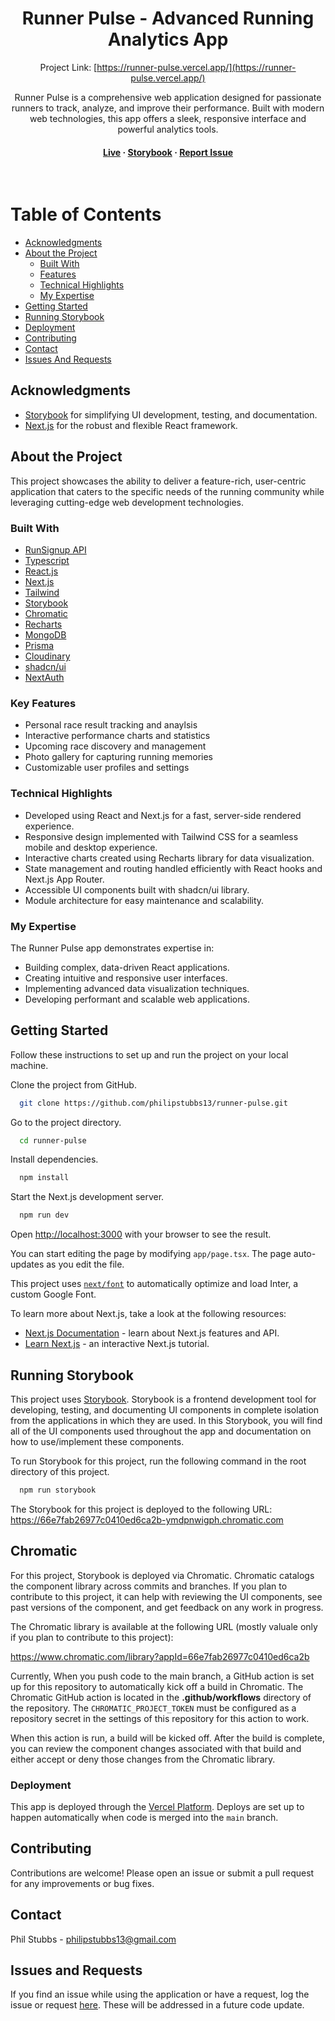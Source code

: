 <div align="center">
  <h1>Runner Pulse - Advanced Running Analytics App</h1>

Project Link: [https://runner-pulse.vercel.app/](https://runner-pulse.vercel.app/)

Runner Pulse is a comprehensive web application designed for passionate runners to track, analyze, and improve their performance. Built with modern web technologies, this app offers a sleek, responsive interface and powerful analytics tools.

<h4>
    <a href="https://runner-pulse.vercel.app/">Live</a>
  <span> · </span>
    <a href="https://66e7fab26977c0410ed6ca2b-ymdpnwigph.chromatic.com">Storybook</a>
  <span> · </span>
    <a href="https://github.com/philipstubbs13/runner-pulse/issues">Report Issue</a>
  </h4>
</div>

<br />

# Table of Contents

- [Acknowledgments](#about-the-project)
- [About the Project](#about-the-project)
  - [Built With](#tech-stack)
  - [Features](#features)
  - [Technical Highlights](#highlights)
  - [My Expertise](#expertise)
- [Getting Started](#getting-started)
- [Running Storybook](#running-storybook)
- [Deployment](#deployment)
- [Contributing](#contributing)
- [Contact](#contact)
- [Issues And Requests](#issues-and-requests)

## <a name="acknowledgments"></a>Acknowledgments

- [Storybook](https://storybook.js.org/) for simplifying UI development, testing, and documentation.
- [Next.js](https://nextjs.org/) for the robust and flexible React framework.

## <a name="about-the-project"></a>About the Project

This project showcases the ability to deliver a feature-rich, user-centric application that caters to the specific needs of the running community while leveraging cutting-edge web development technologies.

### <a name="tech-stack"></a>Built With

  <ul>
      <li><a href="https://runsignup.com/API"">RunSignup API</a></li>
    <li><a href="https://www.typescriptlang.org/">Typescript</a></li>
    <li><a href="https://react.dev/">React.js</a></li>
    <li><a href="https://nextjs.org/">Next.js</a></li>
    <li><a href="https://tailwindcss.com/">Tailwind</a></li>
    <li><a href="hhttps://66e7fab26977c0410ed6ca2b-ymdpnwigph.chromatic.com">Storybook</a></li>
    <li><a href="https://www.chromatic.com/library?appId=66e7fab26977c0410ed6ca2b">Chromatic</a></li>
    <li><a href="https://recharts.org/en-US/">Recharts</a></li>
    <li><a href="https://www.mongodb.com/">MongoDB</a></li>
    <li><a href="https://www.prisma.io/">Prisma</a></li>
    <li><a href="https://cloudinary.com/">Cloudinary</a></li>
    <li><a href="https://ui.shadcn.com/">shadcn/ui</a></li>
    <li><a href="https://next-auth.js.org/">NextAuth</a></li>
  </ul>

### <a name="features"></a>Key Features

- Personal race result tracking and anaylsis
- Interactive performance charts and statistics
- Upcoming race discovery and management
- Photo gallery for capturing running memories
- Customizable user profiles and settings

### <a name="highlights"></a> Technical Highlights

- Developed using React and Next.js for a fast, server-side rendered experience.
- Responsive design implemented with Tailwind CSS for a seamless mobile and desktop experience.
- Interactive charts created using Recharts library for data visualization.
- State management and routing handled efficiently with React hooks and Next.js App Router.
- Accessible UI components built with shadcn/ui library.
- Module architecture for easy maintenance and scalability.

### <a name="expertise"></a> My Expertise

The Runner Pulse app demonstrates expertise in:

- Building complex, data-driven React applications.
- Creating intuitive and responsive user interfaces.
- Implementing advanced data visualization techniques.
- Developing performant and scalable web applications.

## <a name="getting-started"></a>Getting Started

Follow these instructions to set up and run the project on your local machine.

Clone the project from GitHub.

```bash
  git clone https://github.com/philipstubbs13/runner-pulse.git
```

Go to the project directory.

```bash
  cd runner-pulse
```

Install dependencies.

```bash
  npm install
```

Start the Next.js development server.

```bash
  npm run dev
```

Open [http://localhost:3000](http://localhost:3000) with your browser to see the result.

You can start editing the page by modifying `app/page.tsx`. The page auto-updates as you edit the file.

This project uses [`next/font`](https://nextjs.org/docs/basic-features/font-optimization) to automatically optimize and load Inter, a custom Google Font.

To learn more about Next.js, take a look at the following resources:

- [Next.js Documentation](https://nextjs.org/docs) - learn about Next.js features and API.
- [Learn Next.js](https://nextjs.org/learn) - an interactive Next.js tutorial.

## <a name="running-storybook"></a>Running Storybook

This project uses [Storybook](https://storybook.js.org/). Storybook is a frontend development tool for developing, testing, and documenting UI components in complete isolation from the applications in which they are used. In this Storybook, you will find all of the UI components used throughout the app and documentation on how to use/implement these components.

To run Storybook for this project, run the following command in the root directory of this project.

```bash
  npm run storybook
```

The Storybook for this project is deployed to the following URL: <https://66e7fab26977c0410ed6ca2b-ymdpnwigph.chromatic.com>

## Chromatic

For this project, Storybook is deployed via Chromatic. Chromatic catalogs the component library across commits and branches. If you plan to contribute to this project, it can help with reviewing the UI components, see past versions of the component, and get feedback on any work in progress.

The Chromatic library is available at the following URL (mostly valuale only if you plan to contribute to this project):

<https://www.chromatic.com/library?appId=66e7fab26977c0410ed6ca2b>

Currently, When you push code to the main branch, a GitHub action is set up for this repository to automatically kick off a build in Chromatic. The Chromatic GitHub action is located in the **.github/workflows** directory of the repository. The `CHROMATIC_PROJECT_TOKEN` must be configured as a repository secret in the settings of this repository for this action to work.

When this action is run, a build will be kicked off. After the build is complete, you can review the component changes associated with that build and either accept or deny those changes from the Chromatic library.

### <a name="deployment"></a>Deployment

This app is deployed through the [Vercel Platform](https://vercel.com/new?utm_medium=default-template&filter=next.js&utm_source=create-next-app&utm_campaign=create-next-app-readme).
Deploys are set up to happen automatically when code is merged into the `main` branch.

## <a name="contributing"></a>Contributing

Contributions are welcome! Please open an issue or submit a pull request for any improvements or bug fixes.

## <a name="contact"></a>Contact

Phil Stubbs - philipstubbs13@gmail.com

## <a name="issues-and-requests"></a>Issues and Requests

If you find an issue while using the application or have a request, log the issue or request [here](https://github.com/philipstubbs13/runner-pulse/issues). These will be addressed in a future code update.
